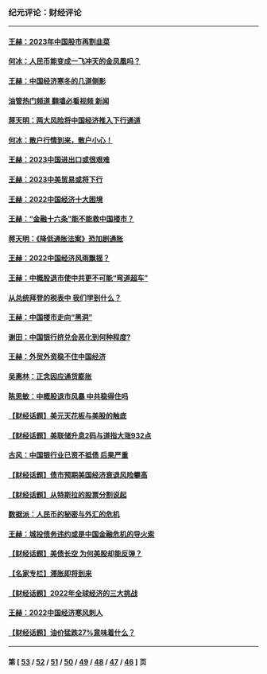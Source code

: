 ### 纪元评论：财经评论
---
#### [王赫：2023年中国股市再割韭菜](../../pages/nsc1026/n13965334.md?04100330) 
#### [何冰：人民币能变成一飞冲天的金凤凰吗？](../../pages/nsc1026/n13964999.md?04100330) 
#### [王赫：中国经济寒冬的几道侧影](../../pages/nsc1026/n13932953.md?04100330) 
#### [油管热门频道 翻墙必看视频 新闻](ok?04100330)
#### [蒋天明：两大风险将中国经济推入下行通道](../../pages/nsc1026/n13929820.md?04100330) 
#### [何冰：散户行情到来，散户小心！](../../pages/nsc1026/n13928308.md?04100330) 
#### [王赫：2023中国进出口或很艰难](../../pages/nsc1026/n13911515.md?04100330) 
#### [王赫：2023中美贸易或将下行](../../pages/nsc1026/n13899005.md?04100330) 
#### [王赫：2022中国经济十大困境](../../pages/nsc1026/n13883766.md?04100330) 
#### [王赫：“金融十六条”能不能救中国楼市？](../../pages/nsc1026/n13868431.md?04100330) 
#### [蒋天明：《降低通胀法案》恐加剧通胀](../../pages/nsc1026/n13806996.md?04100330) 
#### [王赫：2022中国经济风雨飘摇？](../../pages/nsc1026/n13803207.md?04100330) 
#### [王赫：中概股退市使中共更不可能“弯道超车”](../../pages/nsc1026/n13802858.md?04100330) 
#### [从总统拜登的税表中 我们学到什么？](../../pages/nsc1026/n13773081.md?04100330) 
#### [王赫：中国楼市走向“黑洞”](../../pages/nsc1026/n13770647.md?04100330) 
#### [谢田：中国银行挤兑会恶化到何种程度?](../../pages/nsc1026/n13766965.md?04100330) 
#### [王赫：外贸外资稳不住中国经济](../../pages/nsc1026/n13753933.md?04100330) 
#### [吴惠林：正念因应通货膨胀](../../pages/nsc1026/n13750350.md?04100330) 
#### [陈思敏：中概股退市风暴 中共稳得住吗](../../pages/nsc1026/n13738978.md?04100330) 
#### [【财经话题】美元天花板与美股的触底](../../pages/nsc1026/n13736495.md?04100330) 
#### [【财经话题】美联储升息2码与道指大涨932点](../../pages/nsc1026/n13727377.md?04100330) 
#### [古风：中国银行业已资不抵债 后果严重](../../pages/nsc1026/n13726111.md?04100330) 
#### [【财经话题】债市预期美国经济衰退风险攀高](../../pages/nsc1026/n13698043.md?04100330) 
#### [【财经话题】从特斯拉的股票分割说起](../../pages/nsc1026/n13679733.md?04100330) 
#### [数据派：人民币的秘密与外汇的危机](../../pages/nsc1026/n13667092.md?04100330) 
#### [王赫：城投债务违约或是中国金融危机的导火索](../../pages/nsc1026/n13665322.md?04100330) 
#### [【财经话题】美债长空 为何美股却能反弹？](../../pages/nsc1026/n13665895.md?04100330) 
#### [【名家专栏】滞胀即将到来](../../pages/nsc1026/n13658171.md?04100330) 
#### [【财经话题】2022年全球经济的三大挑战](../../pages/nsc1026/n13654423.md?04100330) 
#### [王赫：2022中国经济寒风刺人](../../pages/nsc1026/n13651403.md?04100330) 
#### [【财经话题】油价猛跌27%意味着什么？](../../pages/nsc1026/n13648767.md?04100330) 

---
#### 第 [ [53](./53.md?04100330) / [52](./52.md?04100330) / [51](./51.md?04100330) / [50](./50.md?04100330) / [49](./49.md?04100330) / [48](./48.md?04100330) / [47](./47.md?04100330) / [46](./46.md?04100330) ] 页
